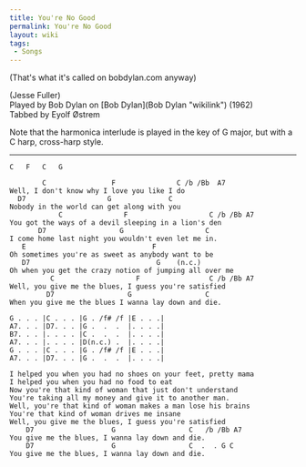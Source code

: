 ```yaml
---
title: You're No Good
permalink: You're No Good
layout: wiki
tags:
 - Songs
---
```


(That's what it's called on bobdylan.com anyway)

(Jesse Fuller)  
Played by Bob Dylan on [Bob Dylan](Bob Dylan "wikilink") (1962)  
Tabbed by Eyolf Østrem

Note that the harmonica interlude is played in the key of G major, but
with a C harp, cross-harp style.

* * * * *

    C   F   C   G

            C                F               C /b /Bb  A7
    Well, I don't know why I love you like I do
      D7                    G              C
    Nobody in the world can get along with you
                C               F                    C /b /Bb A7
    You got the ways of a devil sleeping in a lion's den
           D7                  G                    C
    I come home last night you wouldn't even let me in.
       E                               F
    Oh sometimes you're as sweet as anybody want to be
       D7                               G    (n.c.)
    Oh when you get the crazy notion of jumping all over me
              C                    F                 C /b /Bb A7
    Well, you give me the blues, I guess you're satisfied
             D7                  G                  C
    When you give me the blues I wanna lay down and die.

    G . . . |C . . . |G . /f# /f |E . . .|
    A7. . . |D7. . . |G .  .  .  |. . . .|
    B7. . . |. . . . |C .  .  .  |. . . .|
    A7. . . |. . . . |D(n.c.) .  |. . . .|
    G . . . |C . . . |G . /f# /f |E . . .|
    A7. . . |D7. . . |G .  .  .  |. . . .|

    I helped you when you had no shoes on your feet, pretty mama
    I helped you when you had no food to eat
    Now you're that kind of woman that just don't understand
    You're taking all my money and give it to another man.
    Well, you're that kind of woman makes a man lose his brains
    You're that kind of woman drives me insane
    Well, you give me the blues, I guess you're satisfied
        D7                   G                  C   /b /Bb A7
    You give me the blues, I wanna lay down and die.
        D7                   G                  C  .  . G C
    You give me the blues, I wanna lay down and die.
